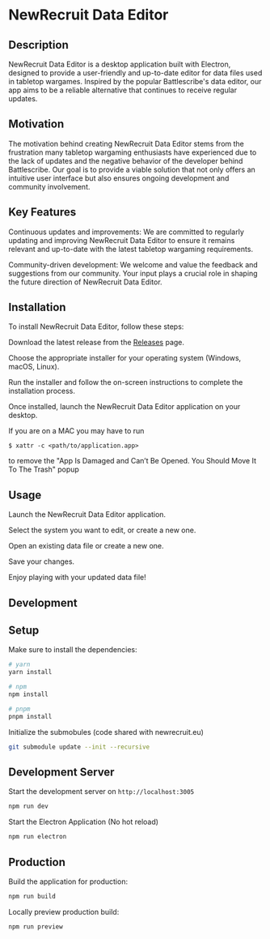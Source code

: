 # NewRecruit Data Editor

## Description

NewRecruit Data Editor is a desktop application built with Electron, designed to provide a user-friendly and up-to-date editor for data files used in tabletop wargames. Inspired by the popular Battlescribe's data editor, our app aims to be a reliable alternative that continues to receive regular updates.

## Motivation

The motivation behind creating NewRecruit Data Editor stems from the frustration many tabletop wargaming enthusiasts have experienced due to the lack of updates and the negative behavior of the developer behind Battlescribe. Our goal is to provide a viable solution that not only offers an intuitive user interface but also ensures ongoing development and community involvement.

## Key Features

Continuous updates and improvements: We are committed to regularly updating and improving NewRecruit Data Editor to ensure it remains relevant and up-to-date with the latest tabletop wargaming requirements.

Community-driven development: We welcome and value the feedback and suggestions from our community. Your input plays a crucial role in shaping the future direction of NewRecruit Data Editor.

## Installation

To install NewRecruit Data Editor, follow these steps:

Download the latest release from the [Releases](https://github.com/giloushaker/nr-editor/releases)
page.

Choose the appropriate installer for your operating system (Windows, macOS, Linux).

Run the installer and follow the on-screen instructions to complete the installation process.

Once installed, launch the NewRecruit Data Editor application on your desktop.

If you are on a MAC you may have to run 
```
$ xattr -c <path/to/application.app>
```
to remove the "App Is Damaged and Can’t Be Opened. You Should Move It To The Trash" popup 


## Usage

Launch the NewRecruit Data Editor application.

Select the system you want to edit, or create a new one.

Open an existing data file or create a new one.

Save your changes.

Enjoy playing with your updated data file!

## Development

## Setup

Make sure to install the dependencies:

```bash
# yarn
yarn install

# npm
npm install

# pnpm
pnpm install
```

Initialize the submobules (code shared with newrecruit.eu)
```bash
git submodule update --init --recursive
```

## Development Server

Start the development server on `http://localhost:3005`

```bash
npm run dev
```

Start the Electron Application (No hot reload)
```bash
npm run electron
```

## Production

Build the application for production:

```bash
npm run build
```

Locally preview production build:

```bash
npm run preview
```
